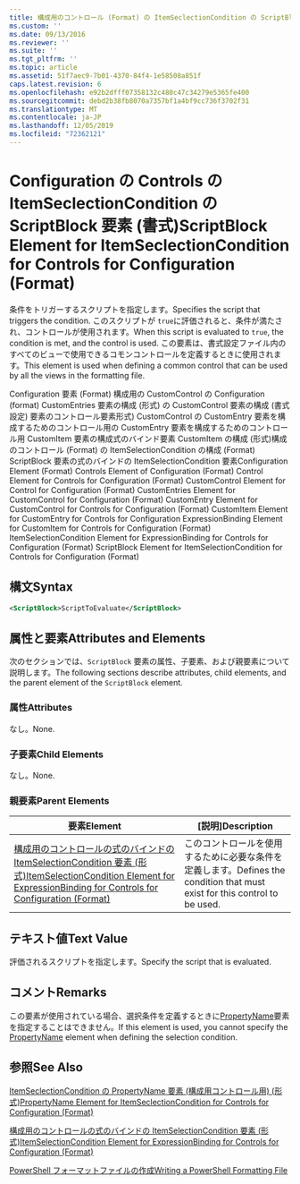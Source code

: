 ```yaml
---
title: 構成用のコントロール (Format) の ItemSeclectionCondition の ScriptBlock 要素Microsoft Docs
ms.custom: ''
ms.date: 09/13/2016
ms.reviewer: ''
ms.suite: ''
ms.tgt_pltfrm: ''
ms.topic: article
ms.assetid: 51f7aec9-7b01-4370-84f4-1e58508a851f
caps.latest.revision: 6
ms.openlocfilehash: e92b2dfff07358132c480c47c34279e5365fe400
ms.sourcegitcommit: debd2b38fb8070a7357bf1a4bf9cc736f3702f31
ms.translationtype: MT
ms.contentlocale: ja-JP
ms.lasthandoff: 12/05/2019
ms.locfileid: "72362121"
---
```

# <a name="scriptblock-element-for-itemseclectioncondition-for-controls-for-configuration-format"></a><span data-ttu-id="9fe53-102">Configuration の Controls の ItemSeclectionCondition の ScriptBlock 要素 (書式)</span><span class="sxs-lookup"><span data-stu-id="9fe53-102">ScriptBlock Element for ItemSeclectionCondition for Controls for Configuration (Format)</span></span>

<span data-ttu-id="9fe53-103">条件をトリガーするスクリプトを指定します。</span><span class="sxs-lookup"><span data-stu-id="9fe53-103">Specifies the script that triggers the condition.</span></span> <span data-ttu-id="9fe53-104">このスクリプトが `true`に評価されると、条件が満たされ、コントロールが使用されます。</span><span class="sxs-lookup"><span data-stu-id="9fe53-104">When this script is evaluated to `true`, the condition is met, and the control is used.</span></span> <span data-ttu-id="9fe53-105">この要素は、書式設定ファイル内のすべてのビューで使用できるコモンコントロールを定義するときに使用されます。</span><span class="sxs-lookup"><span data-stu-id="9fe53-105">This element is used when defining a common control that can be used by all the views in the formatting file.</span></span>

<span data-ttu-id="9fe53-106">Configuration 要素 (Format) 構成用の CustomControl の Configuration (format) CustomEntries 要素の構成 (形式) の CustomControl 要素の構成 (書式設定) 要素のコントロール要素形式) CustomControl の CustomEntry 要素を構成するためのコントロール用の CustomEntry 要素を構成するためのコントロール用 CustomItem 要素の構成式のバインド要素 CustomItem の構成 (形式)構成のコントロール (Format) の ItemSelectionCondition の構成 (Format) ScriptBlock 要素の式のバインドの ItemSelectionCondition 要素</span><span class="sxs-lookup"><span data-stu-id="9fe53-106">Configuration Element (Format) Controls Element of Configuration (Format) Control Element for Controls for Configuration (Format) CustomControl Element for Control for Configuration (Format) CustomEntries Element for CustomControl for Configuration (Format) CustomEntry Element for CustomControl for Controls for Configuration (Format) CustomItem Element for CustomEntry for Controls for Configuration ExpressionBinding Element for CustomItem for Controls for Configuration (Format) ItemSelectionCondition Element for ExpressionBinding for Controls for Configuration (Format) ScriptBlock Element for ItemSelectionCondition for Controls for Configuration (Format)</span></span>

## <a name="syntax"></a><span data-ttu-id="9fe53-107">構文</span><span class="sxs-lookup"><span data-stu-id="9fe53-107">Syntax</span></span>

```xml
<ScriptBlock>ScriptToEvaluate</ScriptBlock>
```

## <a name="attributes-and-elements"></a><span data-ttu-id="9fe53-108">属性と要素</span><span class="sxs-lookup"><span data-stu-id="9fe53-108">Attributes and Elements</span></span>

<span data-ttu-id="9fe53-109">次のセクションでは、`ScriptBlock` 要素の属性、子要素、および親要素について説明します。</span><span class="sxs-lookup"><span data-stu-id="9fe53-109">The following sections describe attributes, child elements, and the parent element of the `ScriptBlock` element.</span></span>

### <a name="attributes"></a><span data-ttu-id="9fe53-110">属性</span><span class="sxs-lookup"><span data-stu-id="9fe53-110">Attributes</span></span>

<span data-ttu-id="9fe53-111">なし。</span><span class="sxs-lookup"><span data-stu-id="9fe53-111">None.</span></span>

### <a name="child-elements"></a><span data-ttu-id="9fe53-112">子要素</span><span class="sxs-lookup"><span data-stu-id="9fe53-112">Child Elements</span></span>

<span data-ttu-id="9fe53-113">なし。</span><span class="sxs-lookup"><span data-stu-id="9fe53-113">None.</span></span>

### <a name="parent-elements"></a><span data-ttu-id="9fe53-114">親要素</span><span class="sxs-lookup"><span data-stu-id="9fe53-114">Parent Elements</span></span>

|<span data-ttu-id="9fe53-115">要素</span><span class="sxs-lookup"><span data-stu-id="9fe53-115">Element</span></span>|<span data-ttu-id="9fe53-116">[説明]</span><span class="sxs-lookup"><span data-stu-id="9fe53-116">Description</span></span>|
|-------------|-----------------|
|[<span data-ttu-id="9fe53-117">構成用のコントロールの式のバインドの ItemSelectionCondition 要素 (形式)</span><span class="sxs-lookup"><span data-stu-id="9fe53-117">ItemSelectionCondition Element for ExpressionBinding for Controls for Configuration (Format)</span></span>](./itemselectioncondition-element-for-expressionbinding-for-controls-for-configuration-format.md)|<span data-ttu-id="9fe53-118">このコントロールを使用するために必要な条件を定義します。</span><span class="sxs-lookup"><span data-stu-id="9fe53-118">Defines the condition that must exist for this control to be used.</span></span>|

## <a name="text-value"></a><span data-ttu-id="9fe53-119">テキスト値</span><span class="sxs-lookup"><span data-stu-id="9fe53-119">Text Value</span></span>

<span data-ttu-id="9fe53-120">評価されるスクリプトを指定します。</span><span class="sxs-lookup"><span data-stu-id="9fe53-120">Specify the script that is evaluated.</span></span>

## <a name="remarks"></a><span data-ttu-id="9fe53-121">コメント</span><span class="sxs-lookup"><span data-stu-id="9fe53-121">Remarks</span></span>

<span data-ttu-id="9fe53-122">この要素が使用されている場合、選択条件を定義するときに[PropertyName](./propertyname-element-for-itemseclectioncondition-for-controls-for-configuration-format.md)要素を指定することはできません。</span><span class="sxs-lookup"><span data-stu-id="9fe53-122">If this element is used, you cannot specify the [PropertyName](./propertyname-element-for-itemseclectioncondition-for-controls-for-configuration-format.md) element when defining the selection condition.</span></span>

## <a name="see-also"></a><span data-ttu-id="9fe53-123">参照</span><span class="sxs-lookup"><span data-stu-id="9fe53-123">See Also</span></span>

[<span data-ttu-id="9fe53-124">ItemSeclectionCondition の PropertyName 要素 (構成用コントロール用) (形式)</span><span class="sxs-lookup"><span data-stu-id="9fe53-124">PropertyName Element for ItemSeclectionCondition for Controls for Configuration (Format)</span></span>](./propertyname-element-for-itemseclectioncondition-for-controls-for-configuration-format.md)

[<span data-ttu-id="9fe53-125">構成用のコントロールの式のバインドの ItemSelectionCondition 要素 (形式)</span><span class="sxs-lookup"><span data-stu-id="9fe53-125">ItemSelectionCondition Element for ExpressionBinding for Controls for Configuration (Format)</span></span>](./itemselectioncondition-element-for-expressionbinding-for-controls-for-configuration-format.md)

[<span data-ttu-id="9fe53-126">PowerShell フォーマットファイルの作成</span><span class="sxs-lookup"><span data-stu-id="9fe53-126">Writing a PowerShell Formatting File</span></span>](./writing-a-powershell-formatting-file.md)
